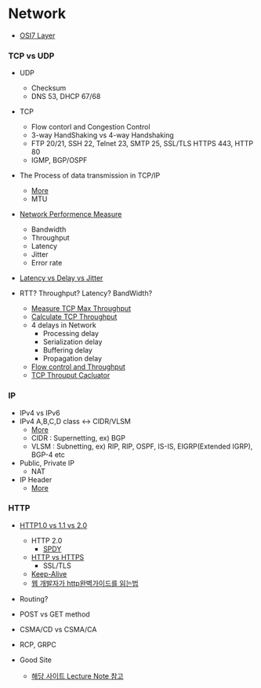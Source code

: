 # Network

* [OSI7 Layer](http://yellowh.tistory.com/19)

### TCP vs UDP
* UDP
  * Checksum
  * DNS 53, DHCP 67/68
* TCP
  * Flow contorl and Congestion Control
  * 3-way HandShaking vs 4-way Handshaking
  * FTP 20/21, SSH 22, Telnet 23, SMTP 25, SSL/TLS HTTPS 443, HTTP 80 
  * IGMP, BGP/OSPF

* The Process of data transmission in TCP/IP
  *  [More](http://ddooooki.tistory.com/15)
  * MTU

* [Network Performence Measure](https://en.wikipedia.org/wiki/Network_performance)
  * Bandwidth
  * Throughput
  * Latency
  * Jitter
  * Error rate

* [Latency vs Delay vs Jitter](http://sensechef.com/1156)

* RTT? Throughput? Latency? BandWidth?
  * [Measure TCP Max Throughput](http://nenunena.tistory.com/149)
  * [Calculate TCP Throughput](https://m.blog.naver.com/PostView.nhn?blogId=goduck2&logNo=220076011565&proxyReferer=https%3A%2F%2Fwww.google.co.kr%2F)
  * 4 delays in Network
    * Processing delay
    * Serialization delay
    * Buffering delay
    * Propagation delay
  * [Flow control and Throughput](https://m.blog.naver.com/PostView.nhn?blogId=parkjy76&logNo=220885707787&proxyReferer=https%3A%2F%2Fwww.google.co.kr%2F)
  * [TCP Throuput Cacluator](http://www.switch.ch/network/tools/tcp_throughput/)


### IP
* IPv4 vs IPv6
* IPv4 A,B,C,D class <-> CIDR/VLSM
  * [More](http://ddooooki.tistory.com/18)
  * CIDR : Supernetting, ex) BGP
  * VLSM : Subnetting, ex) RIP, RIP, OSPF, IS-IS, EIGRP(Extended IGRP), BGP-4 etc
* Public, Private IP
  * NAT
* IP Header
  * [More](http://ddooooki.tistory.com/17)

### HTTP
* [HTTP1.0 vs 1.1 vs 2.0](http://americanopeople.tistory.com/115)
  * HTTP 2.0
    * [SPDY](https://libosong.appspot.com/spdy/index.html#1)
  * [HTTP vs HTTPS](http://jeong-pro.tistory.com/89)
    * SSL/TLS
  * [Keep-Alive](http://hamait.tistory.com/341)
  * [웹 개발자가 http완벽가이드를 읽는법](https://blog.npcode.com/2015/06/07/%EC%9B%B9-%ED%94%84%EB%A1%9C%EA%B7%B8%EB%9E%98%EB%A8%B8%EB%A5%BC-%EC%9C%84%ED%95%9C-http-%EC%99%84%EB%B2%BD-%EA%B0%80%EC%9D%B4%EB%93%9C-%EC%9D%BD%EB%8A%94-%EB%B2%95/)

* Routing?

* POST vs GET method

* CSMA/CD vs CSMA/CA

* RCP, GRPC

* Good Site
  * [해당 사이트 Lecture Note 참고](http://www.ritsumei.ac.jp/~piumarta/networks/)
